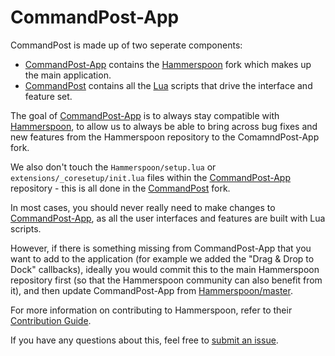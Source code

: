 # CommandPost-App

CommandPost is made up of two seperate components:

* [CommandPost-App](https://github.com/CommandPost/CommandPost-App) contains the [Hammerspoon](http://www.hammerspoon.org) fork which makes up the main application.
* [CommandPost](https://github.com/CommandPost/CommandPost) contains all the [Lua](https://www.lua.org/about.html) scripts that drive the interface and feature set.

The goal of [CommandPost-App](https://github.com/CommandPost/CommandPost-App) is to always stay compatible with [Hammerspoon](http://www.hammerspoon.org), to allow us to always be able to bring across bug fixes and new features from the Hammerspoon repository to the ComamndPost-App fork.

We also don't touch the `Hammerspoon/setup.lua` or `extensions/_coresetup/init.lua` files within the [CommandPost-App](https://github.com/CommandPost/CommandPost-App) repository - this is all done in the [CommandPost](https://github.com/CommandPost/CommandPost) fork.

In most cases, you should never really need to make changes to [CommandPost-App](https://github.com/CommandPost/CommandPost-App), as all the user interfaces and features are built with Lua scripts.

However, if there is something missing from CommandPost-App that you want to add to the application (for example we added the "Drag & Drop to Dock" callbacks), ideally you would commit this to the main Hammerspoon repository first (so that the Hammerspoon community can also benefit from it), and then update CommandPost-App from [Hammerspoon/master](https://github.com/Hammerspoon/hammerspoon).

For more information on contributing to Hammerspoon, refer to their [Contribution Guide](https://github.com/Hammerspoon/hammerspoon/blob/master/CONTRIBUTING.md).

If you have any questions about this, feel free to [submit an issue](https://github.com/CommandPost/CommandPost-App/issues).